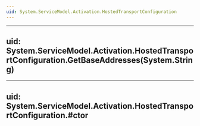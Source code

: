 ```yaml
---
uid: System.ServiceModel.Activation.HostedTransportConfiguration
---
```


---
uid: System.ServiceModel.Activation.HostedTransportConfiguration.GetBaseAddresses(System.String)
---

---
uid: System.ServiceModel.Activation.HostedTransportConfiguration.#ctor
---
